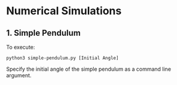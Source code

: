 # Numerical Simulations

## 1. Simple Pendulum

To execute:

```
python3 simple-pendulum.py [Initial Angle]
```

Specify the initial angle of the simple pendulum as a command line argument.
